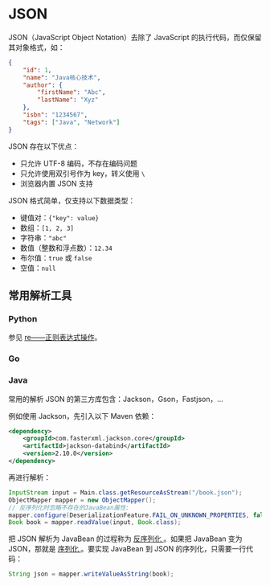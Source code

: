 # JSON

JSON（JavaScript Object Notation）去除了 JavaScript 的执行代码，而仅保留其对象格式，如：

```json
{
    "id": 1,
    "name": "Java核心技术",
    "author": {
        "firstName": "Abc",
        "lastName": "Xyz"
    },
    "isbn": "1234567",
    "tags": ["Java", "Network"]
}
```

JSON 存在以下优点：

* 只允许 UTF-8 编码，不存在编码问题
* 只允许使用双引号作为 key，转义使用 `\`
* 浏览器内置 JSON 支持

JSON 格式简单，仅支持以下数据类型：

* 键值对：`{"key": value}`
* 数组：`[1, 2, 3]`
* 字符串：`"abc"`
* 数值（整数和浮点数）：`12.34`
* 布尔值：`true` 或 `false`
* 空值：`null`

## 常用解析工具

### Python

参见 [re——正则表达式操作](../../python/standard-library/json.md)。

### Go

### Java

常用的解析 JSON 的第三方库包含：Jackson，Gson，Fastjson，...

例如使用 Jackson，先引入以下 Maven 依赖：

```xml
<dependency>
    <groupId>com.fasterxml.jackson.core</groupId>
    <artifactId>jackson-databind</artifactId>
    <version>2.10.0</version>
</dependency>
```

再进行解析：

```java
InputStream input = Main.class.getResourceAsStream("/book.json");
ObjectMapper mapper = new ObjectMapper();
// 反序列化时忽略不存在的JavaBean属性:
mapper.configure(DeserializationFeature.FAIL_ON_UNKNOWN_PROPERTIES, false);
Book book = mapper.readValue(input, Book.class);
```

把 JSON 解析为 JavaBean 的过程称为 <u> 反序列化 </u>。如果把 JavaBean 变为 JSON，那就是 <u> 序列化 </u>。要实现 JavaBean 到 JSON 的序列化，只需要一行代码：

```java
String json = mapper.writeValueAsString(book);
```
